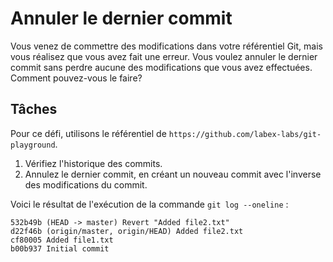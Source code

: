 # Annuler le dernier commit

Vous venez de commettre des modifications dans votre référentiel Git, mais vous réalisez que vous avez fait une erreur. Vous voulez annuler le dernier commit sans perdre aucune des modifications que vous avez effectuées. Comment pouvez-vous le faire?

## Tâches

Pour ce défi, utilisons le référentiel de `https://github.com/labex-labs/git-playground`.

1. Vérifiez l'historique des commits.
2. Annulez le dernier commit, en créant un nouveau commit avec l'inverse des modifications du commit.

Voici le résultat de l'exécution de la commande `git log --oneline` :

```shell
532b49b (HEAD -> master) Revert "Added file2.txt"
d22f46b (origin/master, origin/HEAD) Added file2.txt
cf80005 Added file1.txt
b00b937 Initial commit
```
